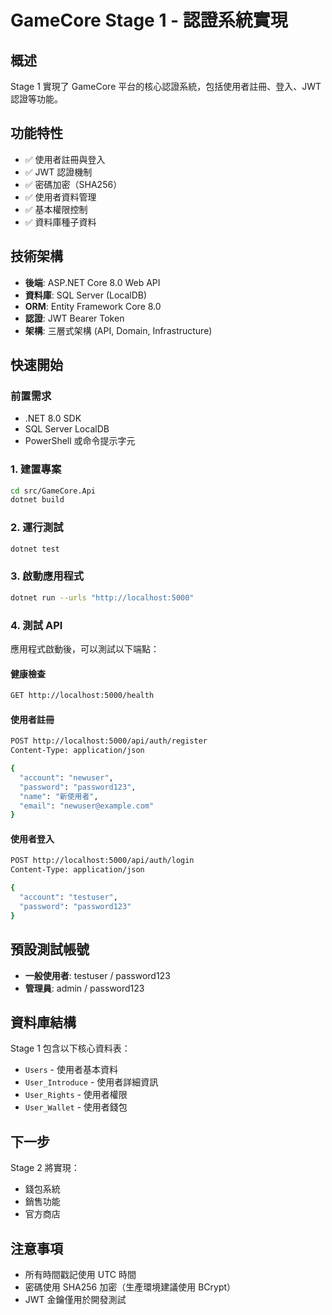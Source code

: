# GameCore Stage 1 - 認證系統實現

## 概述
Stage 1 實現了 GameCore 平台的核心認證系統，包括使用者註冊、登入、JWT 認證等功能。

## 功能特性
- ✅ 使用者註冊與登入
- ✅ JWT 認證機制
- ✅ 密碼加密（SHA256）
- ✅ 使用者資料管理
- ✅ 基本權限控制
- ✅ 資料庫種子資料

## 技術架構
- **後端**: ASP.NET Core 8.0 Web API
- **資料庫**: SQL Server (LocalDB)
- **ORM**: Entity Framework Core 8.0
- **認證**: JWT Bearer Token
- **架構**: 三層式架構 (API, Domain, Infrastructure)

## 快速開始

### 前置需求
- .NET 8.0 SDK
- SQL Server LocalDB
- PowerShell 或命令提示字元

### 1. 建置專案
```bash
cd src/GameCore.Api
dotnet build
```

### 2. 運行測試
```bash
dotnet test
```

### 3. 啟動應用程式
```bash
dotnet run --urls "http://localhost:5000"
```

### 4. 測試 API
應用程式啟動後，可以測試以下端點：

#### 健康檢查
```bash
GET http://localhost:5000/health
```

#### 使用者註冊
```bash
POST http://localhost:5000/api/auth/register
Content-Type: application/json

{
  "account": "newuser",
  "password": "password123",
  "name": "新使用者",
  "email": "newuser@example.com"
}
```

#### 使用者登入
```bash
POST http://localhost:5000/api/auth/login
Content-Type: application/json

{
  "account": "testuser",
  "password": "password123"
}
```

## 預設測試帳號
- **一般使用者**: testuser / password123
- **管理員**: admin / password123

## 資料庫結構
Stage 1 包含以下核心資料表：
- `Users` - 使用者基本資料
- `User_Introduce` - 使用者詳細資訊
- `User_Rights` - 使用者權限
- `User_Wallet` - 使用者錢包

## 下一步
Stage 2 將實現：
- 錢包系統
- 銷售功能
- 官方商店

## 注意事項
- 所有時間戳記使用 UTC 時間
- 密碼使用 SHA256 加密（生產環境建議使用 BCrypt）
- JWT 金鑰僅用於開發測試 